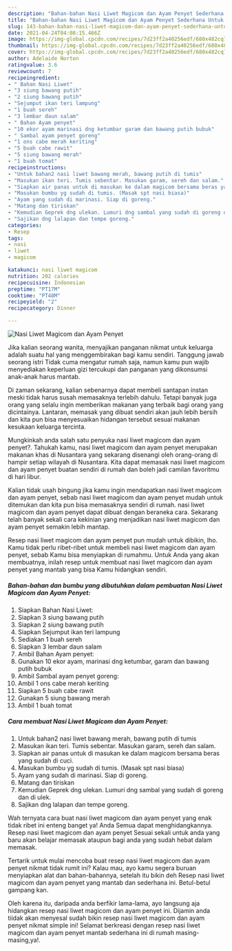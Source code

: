 ```yaml
---
description: "Bahan-bahan Nasi Liwet Magicom dan Ayam Penyet Sederhana Untuk Jualan"
title: "Bahan-bahan Nasi Liwet Magicom dan Ayam Penyet Sederhana Untuk Jualan"
slug: 143-bahan-bahan-nasi-liwet-magicom-dan-ayam-penyet-sederhana-untuk-jualan
date: 2021-04-24T04:08:15.466Z
image: https://img-global.cpcdn.com/recipes/7d23ff2a40256edf/680x482cq70/nasi-liwet-magicom-dan-ayam-penyet-foto-resep-utama.jpg
thumbnail: https://img-global.cpcdn.com/recipes/7d23ff2a40256edf/680x482cq70/nasi-liwet-magicom-dan-ayam-penyet-foto-resep-utama.jpg
cover: https://img-global.cpcdn.com/recipes/7d23ff2a40256edf/680x482cq70/nasi-liwet-magicom-dan-ayam-penyet-foto-resep-utama.jpg
author: Adelaide Norton
ratingvalue: 3.6
reviewcount: 7
recipeingredient:
- " Bahan Nasi Liwet"
- "3 siung bawang putih"
- "2 siung bawang putih"
- "Sejumput ikan teri lampung"
- "1 buah sereh"
- "3 lembar daun salam"
- " Bahan Ayam penyet"
- "10 ekor ayam marinasi dng ketumbar garam dan bawang putih bubuk"
- " Sambal ayam penyet goreng"
- "1 ons cabe merah keriting"
- "5 buah cabe rawit"
- "5 siung bawang merah"
- "1 buah tomat"
recipeinstructions:
- "Untuk bahan2 nasi liwet bawang merah, bawang putih di tumis"
- "Masukan ikan teri. Tumis sebentar. Masukan garam, sereh dan salam."
- "Siapkan air panas untuk di masukan ke dalam magicom bersama beras yang sudah di cuci."
- "Masukan bumbu yg sudah di tumis. (Masak spt nasi biasa)"
- "Ayam yang sudah di marinasi. Siap di goreng."
- "Matang dan tiriskan"
- "Kemudian Geprek dng ulekan. Lumuri dng sambal yang sudah di goreng dan di ulek."
- "Sajikan dng lalapan dan tempe goreng."
categories:
- Resep
tags:
- nasi
- liwet
- magicom

katakunci: nasi liwet magicom 
nutrition: 202 calories
recipecuisine: Indonesian
preptime: "PT17M"
cooktime: "PT48M"
recipeyield: "2"
recipecategory: Dinner

---
```



![Nasi Liwet Magicom dan Ayam Penyet](https://img-global.cpcdn.com/recipes/7d23ff2a40256edf/680x482cq70/nasi-liwet-magicom-dan-ayam-penyet-foto-resep-utama.jpg)

Jika kalian seorang wanita, menyajikan panganan nikmat untuk keluarga adalah suatu hal yang menggembirakan bagi kamu sendiri. Tanggung jawab seorang istri Tidak cuma mengatur rumah saja, namun kamu pun wajib menyediakan keperluan gizi tercukupi dan panganan yang dikonsumsi anak-anak harus mantab.

Di zaman  sekarang, kalian sebenarnya dapat membeli santapan instan meski tidak harus susah memasaknya terlebih dahulu. Tetapi banyak juga orang yang selalu ingin memberikan makanan yang terbaik bagi orang yang dicintainya. Lantaran, memasak yang dibuat sendiri akan jauh lebih bersih dan kita pun bisa menyesuaikan hidangan tersebut sesuai makanan kesukaan keluarga tercinta. 



Mungkinkah anda salah satu penyuka nasi liwet magicom dan ayam penyet?. Tahukah kamu, nasi liwet magicom dan ayam penyet merupakan makanan khas di Nusantara yang sekarang disenangi oleh orang-orang di hampir setiap wilayah di Nusantara. Kita dapat memasak nasi liwet magicom dan ayam penyet buatan sendiri di rumah dan boleh jadi camilan favoritmu di hari libur.

Kalian tidak usah bingung jika kamu ingin mendapatkan nasi liwet magicom dan ayam penyet, sebab nasi liwet magicom dan ayam penyet mudah untuk ditemukan dan kita pun bisa memasaknya sendiri di rumah. nasi liwet magicom dan ayam penyet dapat dibuat dengan beraneka cara. Sekarang telah banyak sekali cara kekinian yang menjadikan nasi liwet magicom dan ayam penyet semakin lebih mantap.

Resep nasi liwet magicom dan ayam penyet pun mudah untuk dibikin, lho. Kamu tidak perlu ribet-ribet untuk membeli nasi liwet magicom dan ayam penyet, sebab Kamu bisa menyiapkan di rumahmu. Untuk Anda yang akan membuatnya, inilah resep untuk membuat nasi liwet magicom dan ayam penyet yang mantab yang bisa Kamu hidangkan sendiri.

<!--inarticleads1-->

##### Bahan-bahan dan bumbu yang dibutuhkan dalam pembuatan Nasi Liwet Magicom dan Ayam Penyet:

1. Siapkan  Bahan Nasi Liwet:
1. Siapkan 3 siung bawang putih
1. Siapkan 2 siung bawang putih
1. Siapkan Sejumput ikan teri lampung
1. Sediakan 1 buah sereh
1. Siapkan 3 lembar daun salam
1. Ambil  Bahan Ayam penyet:
1. Gunakan 10 ekor ayam, marinasi dng ketumbar, garam dan bawang putih bubuk
1. Ambil  Sambal ayam penyet goreng:
1. Ambil 1 ons cabe merah keriting
1. Siapkan 5 buah cabe rawit
1. Gunakan 5 siung bawang merah
1. Ambil 1 buah tomat




<!--inarticleads2-->

##### Cara membuat Nasi Liwet Magicom dan Ayam Penyet:

1. Untuk bahan2 nasi liwet bawang merah, bawang putih di tumis
1. Masukan ikan teri. Tumis sebentar. Masukan garam, sereh dan salam.
1. Siapkan air panas untuk di masukan ke dalam magicom bersama beras yang sudah di cuci.
1. Masukan bumbu yg sudah di tumis. (Masak spt nasi biasa)
1. Ayam yang sudah di marinasi. Siap di goreng.
1. Matang dan tiriskan
1. Kemudian Geprek dng ulekan. Lumuri dng sambal yang sudah di goreng dan di ulek.
1. Sajikan dng lalapan dan tempe goreng.




Wah ternyata cara buat nasi liwet magicom dan ayam penyet yang enak tidak ribet ini enteng banget ya! Anda Semua dapat menghidangkannya. Resep nasi liwet magicom dan ayam penyet Sesuai sekali untuk anda yang baru akan belajar memasak ataupun bagi anda yang sudah hebat dalam memasak.

Tertarik untuk mulai mencoba buat resep nasi liwet magicom dan ayam penyet nikmat tidak rumit ini? Kalau mau, ayo kamu segera buruan menyiapkan alat dan bahan-bahannya, setelah itu bikin deh Resep nasi liwet magicom dan ayam penyet yang mantab dan sederhana ini. Betul-betul gampang kan. 

Oleh karena itu, daripada anda berfikir lama-lama, ayo langsung aja hidangkan resep nasi liwet magicom dan ayam penyet ini. Dijamin anda tiidak akan menyesal sudah bikin resep nasi liwet magicom dan ayam penyet nikmat simple ini! Selamat berkreasi dengan resep nasi liwet magicom dan ayam penyet mantab sederhana ini di rumah masing-masing,ya!.

